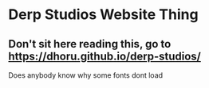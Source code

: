 # Derp Studios Website Thing

## Don't sit here reading this, go to https://dhoru.github.io/derp-studios/

Does anybody know why some fonts dont load